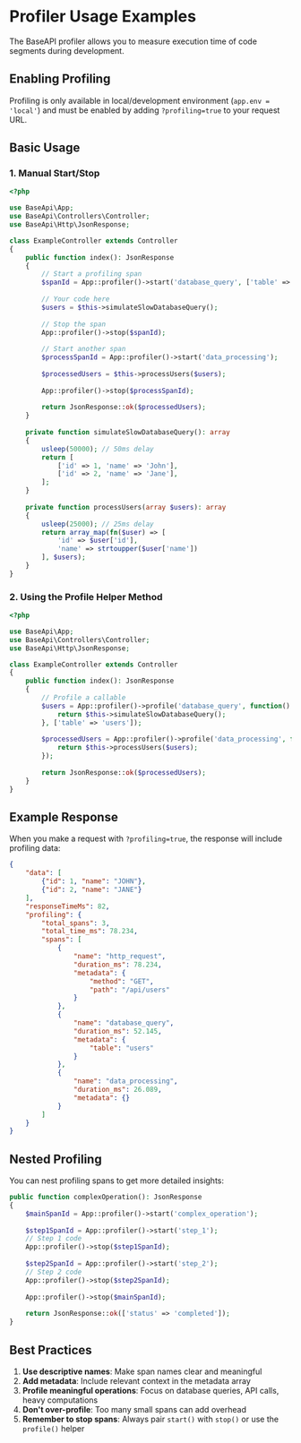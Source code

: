 # Profiler Usage Examples

The BaseAPI profiler allows you to measure execution time of code segments during development.

## Enabling Profiling

Profiling is only available in local/development environment (`app.env = 'local'`) and must be enabled by adding `?profiling=true` to your request URL.

## Basic Usage

### 1. Manual Start/Stop

```php
<?php

use BaseApi\App;
use BaseApi\Controllers\Controller;
use BaseApi\Http\JsonResponse;

class ExampleController extends Controller
{
    public function index(): JsonResponse
    {
        // Start a profiling span
        $spanId = App::profiler()->start('database_query', ['table' => 'users']);
        
        // Your code here
        $users = $this->simulateSlowDatabaseQuery();
        
        // Stop the span
        App::profiler()->stop($spanId);
        
        // Start another span
        $processSpanId = App::profiler()->start('data_processing');
        
        $processedUsers = $this->processUsers($users);
        
        App::profiler()->stop($processSpanId);
        
        return JsonResponse::ok($processedUsers);
    }
    
    private function simulateSlowDatabaseQuery(): array
    {
        usleep(50000); // 50ms delay
        return [
            ['id' => 1, 'name' => 'John'],
            ['id' => 2, 'name' => 'Jane'],
        ];
    }
    
    private function processUsers(array $users): array
    {
        usleep(25000); // 25ms delay
        return array_map(fn($user) => [
            'id' => $user['id'],
            'name' => strtoupper($user['name'])
        ], $users);
    }
}
```

### 2. Using the Profile Helper Method

```php
<?php

use BaseApi\App;
use BaseApi\Controllers\Controller;
use BaseApi\Http\JsonResponse;

class ExampleController extends Controller
{
    public function index(): JsonResponse
    {
        // Profile a callable
        $users = App::profiler()->profile('database_query', function() {
            return $this->simulateSlowDatabaseQuery();
        }, ['table' => 'users']);
        
        $processedUsers = App::profiler()->profile('data_processing', function() use ($users) {
            return $this->processUsers($users);
        });
        
        return JsonResponse::ok($processedUsers);
    }
}
```

## Example Response

When you make a request with `?profiling=true`, the response will include profiling data:

```json
{
    "data": [
        {"id": 1, "name": "JOHN"},
        {"id": 2, "name": "JANE"}
    ],
    "responseTimeMs": 82,
    "profiling": {
        "total_spans": 3,
        "total_time_ms": 78.234,
        "spans": [
            {
                "name": "http_request",
                "duration_ms": 78.234,
                "metadata": {
                    "method": "GET",
                    "path": "/api/users"
                }
            },
            {
                "name": "database_query",
                "duration_ms": 52.145,
                "metadata": {
                    "table": "users"
                }
            },
            {
                "name": "data_processing",
                "duration_ms": 26.089,
                "metadata": {}
            }
        ]
    }
}
```

## Nested Profiling

You can nest profiling spans to get more detailed insights:

```php
public function complexOperation(): JsonResponse
{
    $mainSpanId = App::profiler()->start('complex_operation');
    
    $step1SpanId = App::profiler()->start('step_1');
    // Step 1 code
    App::profiler()->stop($step1SpanId);
    
    $step2SpanId = App::profiler()->start('step_2');
    // Step 2 code
    App::profiler()->stop($step2SpanId);
    
    App::profiler()->stop($mainSpanId);
    
    return JsonResponse::ok(['status' => 'completed']);
}
```

## Best Practices

1. **Use descriptive names**: Make span names clear and meaningful
2. **Add metadata**: Include relevant context in the metadata array
3. **Profile meaningful operations**: Focus on database queries, API calls, heavy computations
4. **Don't over-profile**: Too many small spans can add overhead
5. **Remember to stop spans**: Always pair `start()` with `stop()` or use the `profile()` helper
